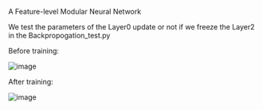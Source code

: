 A Feature-level Modular Neural Network

We test the parameters of the Layer0 update or not if we freeze the Layer2 in the Backpropogation_test.py

Before training:

![image](https://github.com/user-attachments/assets/b75afb59-8042-4f22-a8e1-c08eb86d902b)

After training:

![image](https://github.com/user-attachments/assets/bf0a269b-761a-4c0f-87bf-8d3c0186fb25)

